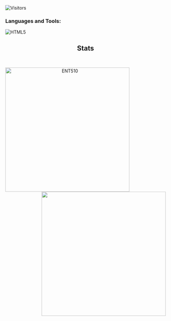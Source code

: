 ![Visitors](https://api.visitorbadge.io/api/visitors?path=https%3A%2F%2Fgithub.com%2FENT510&label=Visitors&countColor=%23552AC9)





### Languages and Tools:
<img src="https://skillicons.dev/icons?i=js,html,css,tailwind,lua,nodejs,mysql,react,materialui" alt="HTML5" /></a>

<h2 align="center">Stats</h2>
<br>
<p align=center>
  <div align=center>
    <a href="https://github.com/denvercoder1/github-readme-streak-stats" title="Go to Source">
      <img align="left" width=390 src="https://streak-stats.demolab.com/?user=ENT510&theme=react&border=61dafb&hide_border=true" alt="ENT510" />
    </a>
    <a href="https://github.com/anuraghazra/github-readme-stats" title="Go to Source">
      <img align="right" width=390 src="https://github-readme-stats.vercel.app/api?username=ENT510&show_icons=true&theme=react&border_color=61dafb&hide_border=true" />
    </a>
  </div>




